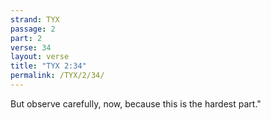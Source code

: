 ```yaml
---
strand: TYX
passage: 2
part: 2
verse: 34
layout: verse
title: "TYX 2:34"
permalink: /TYX/2/34/
---
```

But observe carefully, now, because this is the hardest part."
